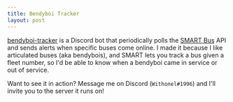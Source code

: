 ```yaml
---
title: Bendyboi Tracker
layout: post
---
```


[bendyboi-tracker](https://github.com/alis0nc/bendyboi-tracker) is a Discord bot that periodically polls the [SMART Bus](https://smartbus.org) API and sends alerts when specific buses come online. I made it because I like articulated buses (aka bendybois), and SMART lets you track a bus given a fleet number, so I'd be able to know when a bendyboi came in service or out of service.

Want to see it in action? Message me on Discord (`Withonel#1996`) and I'll invite you to the server it runs on!
